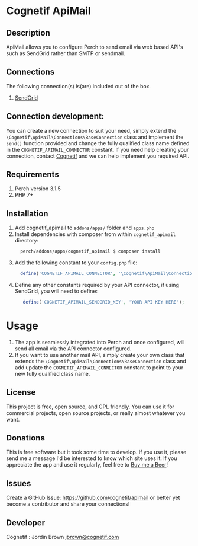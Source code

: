 # Cognetif ApiMail

## Description
ApiMail allows you to configure Perch to send email via web based API's such as SendGrid rather than SMTP or sendmail.

## Connections
The following connection(s) is(are) included out of the box. 
1. [SendGrid](https://sendgrid.com/)

## Connection development:
You can create a new connection to suit your need, simply extend the `\Cognetif\ApiMail\Connections\BaseConnection` class and implement the `send()` function provided and change the fully qualified class name defined in the `COGNETIF_APIMAIL_CONNECTOR` constant.
If you need help creating your connection, contact [Cognetif](https://cognetif.com) and we can help implement you required API.

## Requirements
1. Perch version 3.1.5
1. PHP 7+


## Installation
1. Add cognetif_apimail to `addons/apps/` folder and `apps.php`
1. Install dependencies with composer from within `cognetif_apimail` directory:
    ```bash
      perch/addons/apps/cognetif_apimail $ composer install
    ```
1. Add the following constant to your `config.php` file:
    ```php
      define('COGNETIF_APIMAIL_CONNECTOR', '\Cognetif\ApiMail\Connections\SendGrid');
    ```
1. Define any other constants required by your API connector, if using SendGrid, you will need to define:
    ```php
       define('COGNETIF_APIMAIL_SENDGRID_KEY', 'YOUR API KEY HERE');
    ```

# Usage
1. The app is seamlessly integrated into Perch and once configured, will send all email via the API connector configured.
2. If you want to use another mail API, simply create your own class that extends the `\Cognetif\ApiMail\Connections\BaseConnection` class and add update the `COGNETIF_APIMAIL_CONNECTOR` constant to point to your new fully qualified class name.

## License
This project is free, open source, and GPL friendly. You can use it for commercial projects, open source projects, or really almost whatever you want.

## Donations
This is free software but it took some time to develop.  If you use it, please send me a message I'd be interested to know which site uses it. If you appreciate the app and use it regularly, feel free to [Buy me a Beer](https://www.paypal.com/cgi-bin/webscr?cmd=_s-xclick&hosted_button_id=6EBCDCCZRNSWW&source=url)!

## Issues
Create a GitHub Issue: https://github.com/cognetif/apimail or better yet become a contributor and share your connections!

## Developer
Cognetif : Jordin Brown jbrown@cognetif.com
